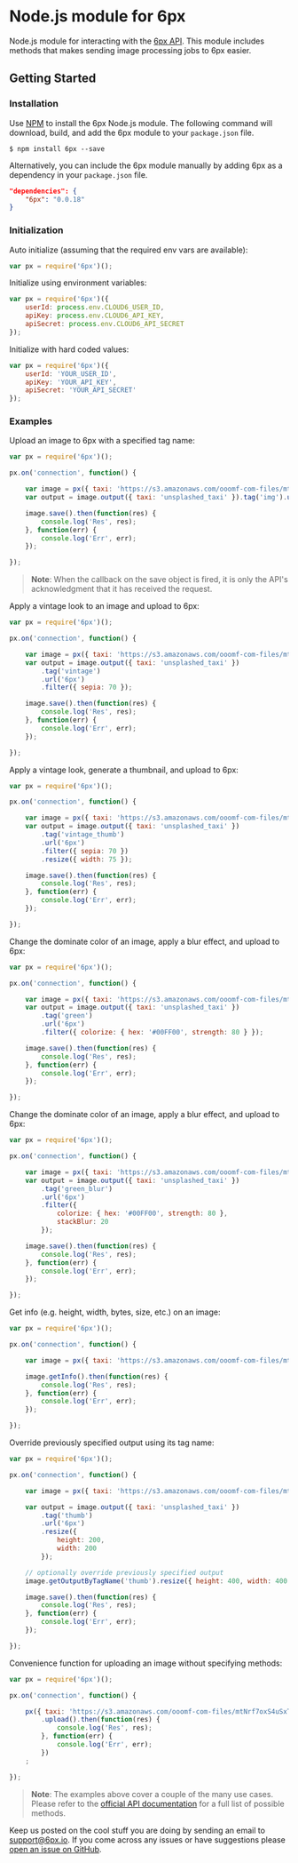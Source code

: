 Node.js module for 6px
======================

Node.js module for interacting with the [6px API](http://6px.io). This module includes methods that makes sending image processing jobs to 6px easier.

## Getting Started

### Installation

Use [NPM](https://www.npmjs.org/package/6px) to install the 6px Node.js module. The following command will download, build, and add the 6px module to your `package.json` file.

```term
$ npm install 6px --save
```

Alternatively, you can include the 6px module manually by adding 6px as a dependency in your `package.json` file.

```json
"dependencies": {
    "6px": "0.0.18"
}
```

### Initialization

Auto initialize (assuming that the required env vars are available):

```javascript
var px = require('6px')();
```

Initialize using environment variables:

```javascript
var px = require('6px')({
    userId: process.env.CLOUD6_USER_ID,
    apiKey: process.env.CLOUD6_API_KEY,
    apiSecret: process.env.CLOUD6_API_SECRET
});
```

Initialize with hard coded values:

```javascript
var px = require('6px')({
    userId: 'YOUR_USER_ID',
    apiKey: 'YOUR_API_KEY',
    apiSecret: 'YOUR_API_SECRET'
});
```

### Examples

Upload an image to 6px with a specified tag name:

```javascript
var px = require('6px')();

px.on('connection', function() {

    var image = px({ taxi: 'https://s3.amazonaws.com/ooomf-com-files/mtNrf7oxS4uSxTzMBWfQ_DSC_0043.jpg' });
    var output = image.output({ taxi: 'unsplashed_taxi' }).tag('img').url('6px');

    image.save().then(function(res) {
        console.log('Res', res);
    }, function(err) {
        console.log('Err', err);
    });

});
```

> **Note**: When the callback on the save object is fired, it is only the API's acknowledgment that it has received the request.

Apply a vintage look to an image and upload to 6px:

```javascript
var px = require('6px')();

px.on('connection', function() {

    var image = px({ taxi: 'https://s3.amazonaws.com/ooomf-com-files/mtNrf7oxS4uSxTzMBWfQ_DSC_0043.jpg' });
    var output = image.output({ taxi: 'unsplashed_taxi' })
        .tag('vintage')
        .url('6px')
        .filter({ sepia: 70 });

    image.save().then(function(res) {
        console.log('Res', res);
    }, function(err) {
        console.log('Err', err);
    });

});
```

Apply a vintage look, generate a thumbnail, and upload to 6px:

```javascript
var px = require('6px')();

px.on('connection', function() {

    var image = px({ taxi: 'https://s3.amazonaws.com/ooomf-com-files/mtNrf7oxS4uSxTzMBWfQ_DSC_0043.jpg' });
    var output = image.output({ taxi: 'unsplashed_taxi' })
        .tag('vintage_thumb')
        .url('6px')
        .filter({ sepia: 70 })
        .resize({ width: 75 });

    image.save().then(function(res) {
        console.log('Res', res);
    }, function(err) {
        console.log('Err', err);
    });

});
```

Change the dominate color of an image, apply a blur effect, and upload to 6px:

```javascript
var px = require('6px')();

px.on('connection', function() {

    var image = px({ taxi: 'https://s3.amazonaws.com/ooomf-com-files/mtNrf7oxS4uSxTzMBWfQ_DSC_0043.jpg' });
    var output = image.output({ taxi: 'unsplashed_taxi' })
        .tag('green')
        .url('6px')
        .filter({ colorize: { hex: '#00FF00', strength: 80 } });

    image.save().then(function(res) {
        console.log('Res', res);
    }, function(err) {
        console.log('Err', err);
    });

});
```

Change the dominate color of an image, apply a blur effect, and upload to 6px:

```javascript
var px = require('6px')();

px.on('connection', function() {

    var image = px({ taxi: 'https://s3.amazonaws.com/ooomf-com-files/mtNrf7oxS4uSxTzMBWfQ_DSC_0043.jpg' });
    var output = image.output({ taxi: 'unsplashed_taxi' })
        .tag('green_blur')
        .url('6px')
        .filter({
            colorize: { hex: '#00FF00', strength: 80 },
            stackBlur: 20
        });

    image.save().then(function(res) {
        console.log('Res', res);
    }, function(err) {
        console.log('Err', err);
    });

});
```

Get info (e.g. height, width, bytes, size, etc.) on an image:

```javascript
var px = require('6px')();

px.on('connection', function() {

    var image = px({ taxi: 'https://s3.amazonaws.com/ooomf-com-files/mtNrf7oxS4uSxTzMBWfQ_DSC_0043.jpg' });

    image.getInfo().then(function(res) {
        console.log('Res', res);
    }, function(err) {
        console.log('Err', err);
    });

});
```

Override previously specified output using its tag name:

```javascript
var px = require('6px')();

px.on('connection', function() {

    var image = px({ taxi: 'https://s3.amazonaws.com/ooomf-com-files/mtNrf7oxS4uSxTzMBWfQ_DSC_0043.jpg' });

    var output = image.output({ taxi: 'unsplashed_taxi' })
        .tag('thumb')
        .url('6px')
        .resize({
            height: 200,
            width: 200
        });

    // optionally override previously specified output
    image.getOutputByTagName('thumb').resize({ height: 400, width: 400 });

    image.save().then(function(res) {
        console.log('Res', res);
    }, function(err) {
        console.log('Err', err);
    });

});
```

Convenience function for uploading an image without specifying methods:

```javascript
var px = require('6px')();

px.on('connection', function() {

    px({ taxi: 'https://s3.amazonaws.com/ooomf-com-files/mtNrf7oxS4uSxTzMBWfQ_DSC_0043.jpg' })
        .upload().then(function(res) {
            console.log('Res', res);
        }, function(err) {
            console.log('Err', err);
        })
    ;

});
```

> **Note**: The examples above cover a couple of the many use cases. Please refer to the [official API documentation](https://github.com/6px-io/6px-api-docs) for a full list of possible methods.

Keep us posted on the cool stuff you are doing by sending an email to <support@6px.io>. If you come across any issues or have suggestions please [open an issue on GitHub](https://github.com/6px-io/6px-node/issues).
